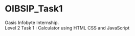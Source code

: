 # OIBSIP_Task1
Oasis Infobyte Internship. 
<br>
Level 2 Task 1 : Calculator using HTML CSS and JavaScript
